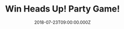 ---
campaign-uuid: "c-92392886-576f-479f-833e-f33ad58e14c8"
type: "Preview"
category: "Gifts"
date: "2018-07-23T09:00:00.000Z"
end-date: "2018-08-23T23:59:00.000Z"
disable-form: false
is_promoted: false
has_entry_page: true
title: "Win Heads Up! Party Game!"
competition-description: "<p>Now you can play the outrageous party game version of\
  \ the popular app seen on The Ellen Degeneres Show: Heads Up! Party Game! thanks\
  \ to NME AAA because we are giving away a copy to one lucky NME AAA member!</p>\r\
  \n<p>Liking what you hear?’ Click below for a chance to win!</p>"
hero-header: "Win Heads Up! Party Game!"
terms-confirmation: "N/A"
banner-img: "https://assets.expresslyapp.com/asset-1e3bc259-afe5-4951-aa0a-82205b7b89ee.jpg"
logo-left-href: "aaa.nme.com"
logo-left-image: "https://assets.expresslyapp.com/asset-2bbc31f5-1a56-4b2f-a47d-0dc1f5f8f4b5.jpg"
logo-left-title: "nme aaa"
bg-image-hero: "https://assets.expresslyapp.com/asset-bc332778-4af7-4da8-8b76-f30bc1975d84.jpg"
bg-image-first: "https://assets.expresslyapp.com/asset-fd81be95-a019-4087-a4d1-7b28c34ce35a.jpg"
section1-content: "<p>Slip on a headband and load it with cards. Can you guess the\
  \ words you’re wearing based on other players clues? Earn chips with each correct\
  \ answer. Earn the most, and you win! With six headbands and 200 cards across four\
  \ crazy categories, HEAD’S UP! is non-stop family fun for two to six players, ages\
  \ 8 and up.</p>\r\n<p>If you’re looking to having a great night in with friends,\
  \ this game is a MUST for YOU! Hurry up, enter the form below and you could have\
  \ your Friday night sorted!</p>\r\n<p>Good luck!</p>"
entry-title: "Win Heads Up! Party Game!"
entry-content: "Enter the draw to win Heads Up! Party Game! by completing the form\
  \ below before 23:59 on 23th of August 2018."
has-winner: false
prize-description: "Heads Up! Party Game!"
special-conditions: "Multiple entries are allowed up to one every day."
---